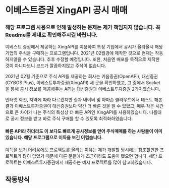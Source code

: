 # 이베스트증권 XingAPI 공시 매매
### 해당 프로그램 사용으로 인해 발생하는 문제는 제가 책임지지 않습니다. 꼭 Readme를 제대로 확인해주시길 바랍니다.
이베스트 증권에서 제공하는 XingAPI를 이용하여 특정 기업에서 공시가 올라올시 해당 기업의 주식을 구매하는 프로그램입니다.
2021년 02월경에 제작한 것으로 현재는 작동하지않을 수 있습니다. 추후 수정할 예정입니다. 또한, 처음엔 배포를 목적으로 제작한 것이 아니다보니 코드가 깔끔하지않고 주석이 없습니다.

2021년 02월 기준으로 주식 API를 제공하는 회사는 키움증권(OpenAPi), 대신증권(CYBOS Plus), 이베스트투자증권(XingAPI) 세 곳을 확인하였고,
그 중에서 Socket을 통해 공시 정보를 제공해주는 API는 대신증권과 이베스트투자증권 2가지였습니다. 

인터넷 회선, 지역에 따라 다르겠지만 집과 네이버 및 아마존 클라우드에서 테스트 해본 결과 이베스트투자증권이 대신증권보다 약간 더 빠른 것을 알 수 있었고,
매우 작은 시간으로 큰 차이가 나는 주식의 특성상 더 빠른 API인 XingAPI를 사용하였습니다. 나름대로 공시 정보를 받고 바로 주식 구매를 할 수 있도록 최적화하였습니다.
#### 빠른 API라 하더라도 이 보다도 빠르게 공시정보를 얻어 주식매매를 하는 사람들이 이미 있습니다. 해당 프로그램으로 이득을 보긴 어렵습니다.

이득을 보기 어려움에도 프로젝트를 올리는 이유는 제가 개발할 당시에는 참조할만한 프로젝트가 많이 없었기 때문에 다른 분들에게 조금이라도 도움이 됐으면 합니다.
해당 프로젝트는 이베스트투자증권에서 제공하는 예시 프로젝트를 많이 참고하였습니다.

## 작동방식
